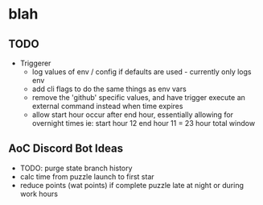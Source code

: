 # blah

## TODO
- Triggerer
    - log values of env / config if defaults are used - currently only logs env
    - add cli flags to do the same things as env vars
    - remove the 'github' specific values, and have trigger execute an external command instead when time expires
    - allow start hour occur after end hour, essentially allowing for overnight times ie: start hour 12 end hour 11 = 23 hour total window

## AoC Discord Bot Ideas
- TODO: purge state branch history
- calc time from puzzle launch to first star
- reduce points (wat points) if complete puzzle late at night or during work hours